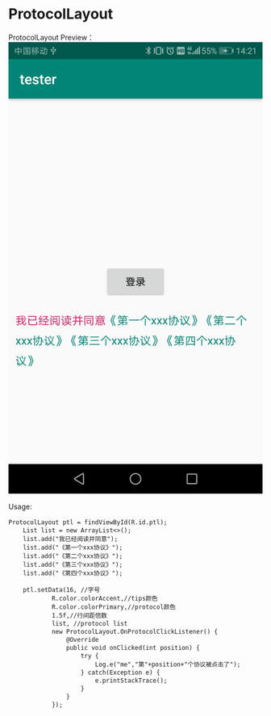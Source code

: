 # ProtocolLayout
ProtocolLayout
Preview：
![screenshot](https://raw.githubusercontent.com/zealot2002/ProtocolLayout/master/protocol.jpg)


Usage:

    ProtocolLayout ptl = findViewById(R.id.ptl);
        List list = new ArrayList<>();
        list.add("我已经阅读并同意");
        list.add("《第一个xxx协议》");
        list.add("《第二个xxx协议》");
        list.add("《第三个xxx协议》");
        list.add("《第四个xxx协议》");

        ptl.setData(16, //字号
                R.color.colorAccent,//tips颜色
                R.color.colorPrimary,//protocol颜色
                1.5f,//行间距倍数
                list, //protocol list
                new ProtocolLayout.OnProtocolClickListener() {
                    @Override
                    public void onClicked(int position) {
                        try {
                            Log.e("me","第"+position+"个协议被点击了");
                        } catch(Exception e) {
                            e.printStackTrace();
                        }
                    }
                });
